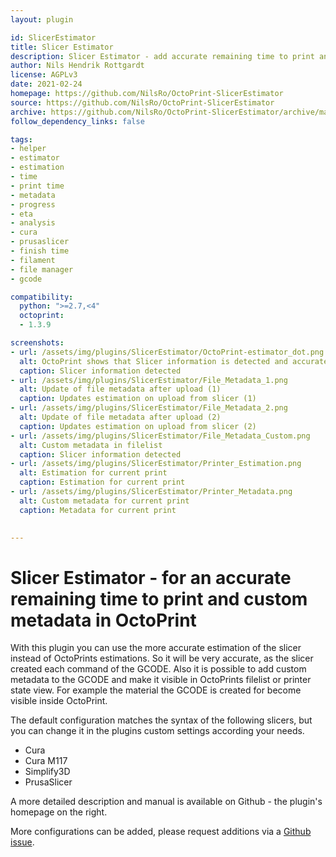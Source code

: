 ```yaml
---
layout: plugin

id: SlicerEstimator
title: Slicer Estimator
description: Slicer Estimator - add accurate remaining time to print and other custom metadata to OctoPrint
author: Nils Hendrik Rottgardt
license: AGPLv3
date: 2021-02-24
homepage: https://github.com/NilsRo/OctoPrint-SlicerEstimator
source: https://github.com/NilsRo/OctoPrint-SlicerEstimator
archive: https://github.com/NilsRo/OctoPrint-SlicerEstimator/archive/master.zip
follow_dependency_links: false

tags:
- helper
- estimator
- estimation
- time
- print time
- metadata
- progress
- eta
- analysis
- cura
- prusaslicer
- finish time
- filament
- file manager
- gcode

compatibility:
  python: ">=2.7,<4"
  octoprint:
  - 1.3.9

screenshots:
- url: /assets/img/plugins/SlicerEstimator/OctoPrint-estimator_dot.png
  alt: OctoPrint shows that Slicer information is detected and accurate
  caption: Slicer information detected
- url: /assets/img/plugins/SlicerEstimator/File_Metadata_1.png
  alt: Update of file metadata after upload (1)
  caption: Updates estimation on upload from slicer (1)
- url: /assets/img/plugins/SlicerEstimator/File_Metadata_2.png
  alt: Update of file metadata after upload (2)
  caption: Updates estimation on upload from slicer (2)
- url: /assets/img/plugins/SlicerEstimator/File_Metadata_Custom.png
  alt: Custom metadata in filelist
  caption: Slicer information detected
- url: /assets/img/plugins/SlicerEstimator/Printer_Estimation.png
  alt: Estimation for current print
  caption: Estimation for current print
- url: /assets/img/plugins/SlicerEstimator/Printer_Metadata.png
  alt: Custom metadata for current print
  caption: Metadata for current print

  
---
```


# Slicer Estimator - for an accurate remaining time to print and custom metadata in OctoPrint
With this plugin you can use the more accurate estimation of the slicer instead of OctoPrints estimations. So it will be very accurate, as the slicer created each command of the GCODE.
Also it is possible to add custom metadata to the GCODE and make it visible in OctoPrints filelist or printer state view. For example the material the GCODE is created for become visible inside OctoPrint.

The default configuration matches the syntax of the following slicers, but you can change it in the plugins custom settings according your needs.

* Cura
* Cura M117
* Simplify3D
* PrusaSlicer


A more detailed description and manual is available on Github - the plugin's homepage on the right.


More configurations can be added, please request additions via a [Github issue](https://github.com/NilsRo/OctoPrint-SlicerEstimator/issues).